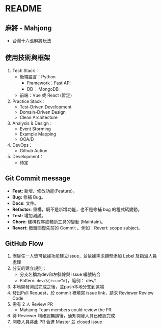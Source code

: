 # README

## 麻將 - Mahjong 

   * 台灣十六張麻將玩法
   
   
## 使用技術與框架

1. Tech Stack：
   * 後端語言：Python
     * Framework：Fast API
     * DB： MongoDB
   * 前端：Vue 或 React (暫定)
2. Practice Stack：
   * Test-Driven Development
   * Domain-Driven Design
   * Clean Architecture
3. Analysis & Design：
   * Event Storming
   * Example Mapping
   * OOA/D
4. DevOps：
   * Github Action
5. Development：
   * 待定


## Git Commit message

- **Feat:** 新增、修改功能(Feature)。
- **Bug:** 修補 Bug。
- **Docs:** 文件。
- **Refactor:** 重構，既不是新增功能，也不是修補 bug 的程式碼變動。
- **Test:** 增加測試。
- **Chore:** 建構程序或輔助工具的變動 (Maintain)。
- **Revert:** 撤銷回復先前的 Commit 。例如：Revert: scope subject。


## GitHub Flow

1. 團隊任一人皆可依據功能建立issue，並依據需求類型添加 Lebel 及指派人員處理
2. 分支的建立規則：
    *  分支名稱為dev和左斜線與 issue 編號結合
    *  Pattern: `dev/${issueId}`，範例： dev/1 
3. 本地開發測試完成之後，並push本地分支到遠端
4. 發出Pull Request，於 commit 裡填寫 issue link，請求 Reviewer Review Code
5. 需有 2 人 Review PR
    * Mahjong Team members could review the PR.
6. 待 Reviewer 均確認無誤後，通知開發人員已確認完成
7. 開發人員將此 PR 合進 Master 並 closed issue
